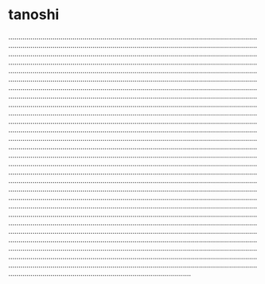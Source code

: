 # tanoshi

...........................................................................................................................................................................................................................................................................................................................................................................................................................................................................................................................................................................................................................................................................................................................................................................................................................................................................................................................................................................................................................................................................................................................................................................................................................................................................................................................................................................................................................................................................................................................................................................................................................................................................................................................................................................................................................................................................................................................................................................................................................................................................................................................................................................................................................................................................................................................................................................................................................................................................................................................................................................................................................................................................................................................................................................................................................................................................................................................................................................................................................................................................................................................................................................................................................................................................................................................................................................................................................................................................................................................................................................................................................................................................................................